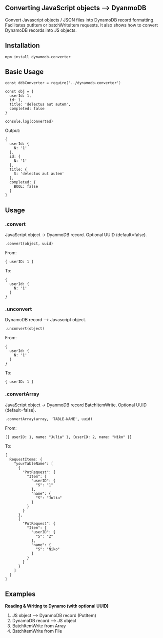 ## Converting JavaScript objects --> DyanmoDB

Convert Javascript objects / JSON files into DynamoDB record formatting. Facilitates putItem or batchWriteItem requests. It also shows how to convert DynamoDB records into JS objects.

## Installation

```
npm install dynamodb-converter
```

## Basic Usage

```
const ddbConverter = require('../dynamodb-converter')

const obj = {
  userId: 1,
  id: 1,
  title: 'delectus aut autem',
  completed: false
}

console.log(converted)
```

Output:

```
{
  userId: {
    N: '1'
  },
  id: {
    N: '1'
  },
  title: {
    S: 'delectus aut autem'
  },
  completed: {
    BOOL: false
  }
}
```

## Usage

### .convert

JavaScript object -> DyanmoDB record. Optional UUID (default=false).

```
.convert(object, uuid)
```

From:

```
{ userID: 1 }
```

To:

```
{
  userId: {
    N: '1'
  }
}
```

### .unconvert

DynamoDB record --> Javascript object.

```
.unconvert(object)
```

From:

```
{
  userId: {
    N: '1'
  }
}
```

To:

```
{ userID: 1 }
```

### .convertArray

JavaScript object -> DyanmoDB record BatchItemWrite. Optional UUID (default=false).

```
.convertArray(array, 'TABLE-NAME', uuid)
```

From:

```
[{ userID: 1, name: "Julia" }, {userID: 2, name: "Niko" }]
```

To:

```
{
  RequestItems: {
    "yourTableName": [
      {
        "PutRequest": {
          "Item": {
            "userID": {
              "S": "1"
            },
            "name": {
              "S": "Julia"
            }
          }
        }
      },
      {
        "PutRequest": {
          "Item": {
            "userID": {
              "S": "2"
            },
            "name": {
              "S": "Niko"
            }
          }
        }
      }
    ]
  }
}
```

## Examples

**Reading & Writing to Dynamo (with optional UUID)**

1. JS object --> DyanmoDB record (PutItem)
2. DynamoDB record --> JS object
3. BatchItemWrite from Array
4. BatchItemWrite from File
